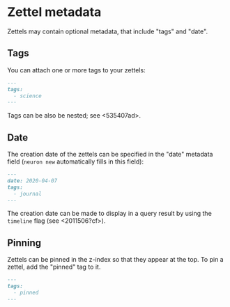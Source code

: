 # Zettel metadata

Zettels may contain optional metadata, that include "tags" and "date".

## Tags

You can attach one or more tags to your zettels:

```markdown
---
tags:
  - science
---
```

Tags can be also be nested; see <535407ad>. 

## Date

The creation date of the zettels can be specified in the "date" metadata field (`neuron new` automatically fills in this field):

```markdown
---
date: 2020-04-07
tags:
  - journal
---
```

The creation date can be made to display in a query result by using the `timeline` flag (see <2011506?cf>).

## Pinning

Zettels can be pinned in the z-index so that they appear at the top. To pin a zettel, add the "pinned" tag to it.

```markdown
---
tags:
  - pinned 
---
```
